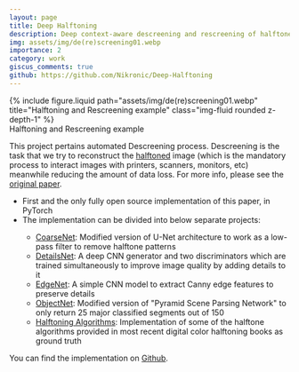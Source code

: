 ```yaml
---
layout: page
title: Deep Halftoning
description: Deep context-aware descreening and rescreening of halftone images via end-to-end deep learning method.
img: assets/img/de(re)screening01.webp
importance: 2
category: work
giscus_comments: true
github: https://github.com/Nikronic/Deep-Halftoning
---
```


<div class="row">
    <div class="col-sm mt-3 mt-md-0">
        {% include figure.liquid path="assets/img/de(re)screening01.webp" title="Halftoning and Rescreening example" class="img-fluid rounded z-depth-1" %}
    </div>
</div>
<div class="caption">
    Halftoning and Rescreening example
</div>

This project pertains automated Descreening process. Descreening is the task that we try to reconstruct the <a href="https://en.wikipedia.org/wiki/Halftone">halftoned</a> image (which is the mandatory process to interact images with printers, scanners, monitors, etc) meanwhile reducing the amount of data loss. For more info, please see the <a href="https://doi.org/10.1145/3197517.3201377">original paper</a>.

<ul>
    <li>First and the only fully open source implementation of this paper, in PyTorch</li>
    <li>The implementation can be divided into below separate projects:</li>
    <ul>
        <li>
            <a href="https://github.com/Nikronic/CoarseNet">CoarseNet</a>: Modified version of U-Net architecture to work as a low-pass filter to remove halftone patterns
        </li>
        <li>
            <a href="https://github.com/Nikronic/DetailsNet">DetailsNet</a>: A deep CNN generator and two discriminators which are trained simultaneously to improve image quality by adding details to it
        </li>
        <li>
            <a href="https://github.com/Nikronic/EdgeNet">EdgeNet</a>: A simple CNN model to extract Canny edge features to preserve details
        </li>
        <li>
            <a href="https://github.com/Nikronic/ObjectNet">ObjectNet</a>: Modified version of "Pyramid Scene Parsing Network" to only return 25 major classified segments out of 150
        </li>
        <li>
            <a href="https://github.com/Nikronic/Halftoning-Algorithms">Halftoning Algorithms</a>: Implementation of some of the halftone algorithms provided in most recent digital color halftoning books as ground truth
        </li>
    </ul>
</ul>

You can find the implementation on <a href="https://github.com/Nikronic/Deep-Halftoning">Github</a>.
